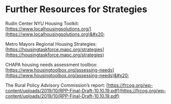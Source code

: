 # Further Resources for Strategies

Rudin Center NYU Housing Toolkit: [https://www.localhousingsolutions.org/](https://www.localhousingsolutions.org)&#x20;

Metro Mayors Regional Housing Strategies: [https://housingtaskforce.mapc.org/strategies](https://housingtaskforce.mapc.org/strategies)

CHAPA housing needs assessment toolbox: [https://www.housingtoolbox.org/assessing-needs](https://www.housingtoolbox.org/assessing-needs)&#x20;

The Rural Policy Advisory Commission’s report: [https://frcog.org/wp-content/uploads/2019/10/RPP-Final-Draft-10.10.19.pdf](https://frcog.org/wp-content/uploads/2019/10/RPP-Final-Draft-10.10.19.pdf)
